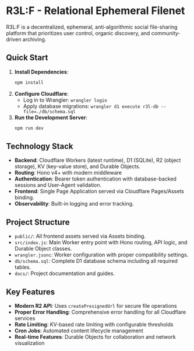 # R3L:F - Relational Ephemeral Filenet

R3L:F is a decentralized, ephemeral, anti-algorithmic social file-sharing platform that prioritizes user control, organic discovery, and community-driven archiving.

## Quick Start

1.  **Install Dependencies**:
    ```bash
    npm install
    ```
2.  **Configure Cloudflare**:
    - Log in to Wrangler: `wrangler login`
    - Apply database migrations: `wrangler d1 execute r3l-db --file=./db/schema.sql`
3.  **Run the Development Server**:
    ```bash
    npm run dev
    ```

## Technology Stack

*   **Backend**: Cloudflare Workers (latest runtime), D1 (SQLite), R2 (object storage), KV (key-value store), and Durable Objects.
*   **Routing**: Hono v4+ with modern middleware
*   **Authentication**: Bearer token authentication with database-backed sessions and User-Agent validation.
*   **Frontend**: Single Page Application served via Cloudflare Pages/Assets binding.
*   **Observability**: Built-in logging and error tracking.

## Project Structure

*   `public/`: All frontend assets served via Assets binding.
*   `src/index.js`: Main Worker entry point with Hono routing, API logic, and Durable Object classes.
*   `wrangler.jsonc`: Worker configuration with proper compatibility settings.
*   `db/schema.sql`: Complete D1 database schema including all required tables.
*   `docs/`: Project documentation and guides.

## Key Features

*   **Modern R2 API**: Uses `createPresignedUrl` for secure file operations
*   **Proper Error Handling**: Comprehensive error handling for all Cloudflare services
*   **Rate Limiting**: KV-based rate limiting with configurable thresholds
*   **Cron Jobs**: Automated content lifecycle management
*   **Real-time Features**: Durable Objects for collaboration and network visualization